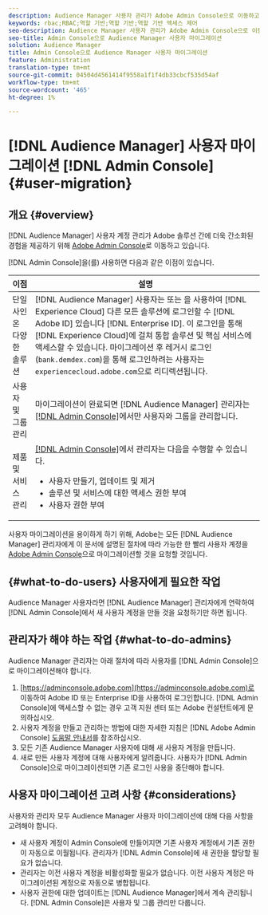 ```yaml
---
description: Audience Manager 사용자 관리가 Adobe Admin Console으로 이동하고 있습니다. 이 문서에서는 사용자 마이그레이션을 준비하는 데 필요한 작업과 마이그레이션이 완료되면 변경되는 사항에 대해 설명합니다.
keywords: rbac;RBAC;역할 기반;역할 기반;역할 기반 액세스 제어
seo-description: Audience Manager 사용자 관리가 Adobe Admin Console으로 이동하고 있습니다. 이 문서에서는 사용자 마이그레이션을 준비하는 데 필요한 작업과 마이그레이션이 완료되면 변경되는 사항에 대해 설명합니다.
seo-title: Admin Console으로 Audience Manager 사용자 마이그레이션
solution: Audience Manager
title: Admin Console으로 Audience Manager 사용자 마이그레이션
feature: Administration
translation-type: tm+mt
source-git-commit: 04504d4561414f9558a1f1f4db33cbcf535d54af
workflow-type: tm+mt
source-wordcount: '465'
ht-degree: 1%

---
```



# [!DNL Audience Manager] 사용자 마이그레이션  [!DNL Admin Console] {#user-migration}

## 개요 {#overview}

[!DNL Audience Manager] 사용자 계정 관리가 Adobe 솔루션 간에 더욱 간소화된 경험을 제공하기 위해  [Adobe Admin Console](https://helpx.adobe.com/enterprise/using/admin-console.html)로 이동하고 있습니다.

[!DNL Admin Console]을(를) 사용하면 다음과 같은 이점이 있습니다.

| 이점 | 설명 |
|---|---|
| 단일 사인온 다양한 솔루션 | [!DNL Audience Manager] 사용자는 또는 을 사용하여  [!DNL Experience Cloud] 다른 모든 솔루션에 로그인할 수  [!DNL Adobe ID] 있습니다 [!DNL Enterprise ID]. 이 로그인을 통해 [!DNL Experience Cloud]에 걸쳐 통합 솔루션 및 핵심 서비스에 액세스할 수 있습니다. 마이그레이션 후 레거시 로그인(`bank.demdex.com`)을 통해 로그인하려는 사용자는 `experiencecloud.adobe.com`으로 리디렉션됩니다. |
| 사용자 및 그룹 관리 | 마이그레이션이 완료되면 [!DNL Audience Manager] 관리자는 [[!DNL Admin Console]](http://adminconsole.adobe.com/enterprise/)에서만 사용자와 그룹을 관리합니다. |
| 제품 및 서비스 관리 | [[!DNL Admin Console]](http://adminconsole.adobe.com/enterprise/)에서 관리자는 다음을 수행할 수 있습니다. <ul><li>사용자 만들기, 업데이트 및 제거</li><li>솔루션 및 서비스에 대한 액세스 권한 부여</li><li>사용자 권한 부여</li></ul> |

사용자 마이그레이션을 용이하게 하기 위해, Adobe는 모든 [!DNL Audience Manager] 관리자에게 이 문서에 설명된 절차에 따라 가능한 한 빨리 사용자 계정을 [Adobe Admin Console](https://helpx.adobe.com/enterprise/using/admin-console.html)으로 마이그레이션할 것을 요청할 것입니다.

## {#what-to-do-users} 사용자에게 필요한 작업

Audience Manager 사용자라면 [!DNL Audience Manager] 관리자에게 연락하여 [!DNL Admin Console]에서 새 사용자 계정을 만들 것을 요청하기만 하면 됩니다.

## 관리자가 해야 하는 작업 {#what-to-do-admins}

Audience Manager 관리자는 아래 절차에 따라 사용자를 [!DNL Admin Console]으로 마이그레이션해야 합니다.

1. [https://adminconsole.adobe.com](https://adminconsole.adobe.com)로 이동하여 Adobe ID 또는 Enterprise ID을 사용하여 로그인합니다. [!DNL Admin Console]에 액세스할 수 없는 경우 고객 지원 센터 또는 Adobe 컨설턴트에게 문의하십시오.
2. 사용자 계정을 만들고 관리하는 방법에 대한 자세한 지침은 [!DNL Adobe Admin Console] [도움말 안내서](https://helpx.adobe.com/enterprise/admin-guide.html/enterprise/using/users.ug.html)를 참조하십시오.
3. 모든 기존 Audience Manager 사용자에 대해 새 사용자 계정을 만듭니다.
4. 새로 만든 사용자 계정에 대해 사용자에게 알려줍니다. 사용자가 [!DNL Admin Console]으로 마이그레이션되면 기존 로그인 사용을 중단해야 합니다.

## 사용자 마이그레이션 고려 사항 {#considerations}

사용자와 관리자 모두 Audience Manager 사용자 마이그레이션에 대해 다음 사항을 고려해야 합니다.

* 새 사용자 계정이 Admin Console에 만들어지면 기존 사용자 계정에서 기존 권한이 자동으로 이월됩니다. 관리자가 [!DNL Admin Console]에 새 권한을 할당할 필요가 없습니다.
* 관리자는 이전 사용자 계정을 비활성화할 필요가 없습니다. 이전 사용자 계정은 마이그레이션된 계정으로 자동으로 병합됩니다.
* 사용자 권한에 대한 업데이트는 [!DNL Audience Manager]에서 계속 관리됩니다. [!DNL Admin Console]은 사용자 및 그룹 관리만 다룹니다.